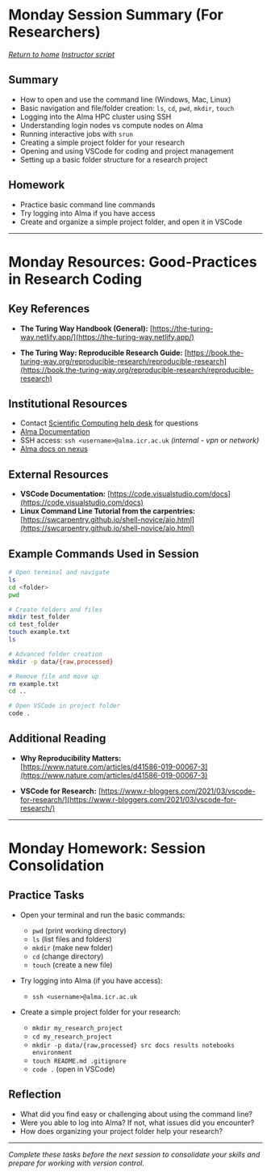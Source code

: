 # Monday Session Summary (For Researchers)
[*Return to home*](overview.md) [*Instructor script*](instructor/monday.md)

## Summary

- How to open and use the command line (Windows, Mac, Linux)
- Basic navigation and file/folder creation: `ls`, `cd`, `pwd`, `mkdir`, `touch`
- Logging into the Alma HPC cluster using SSH
- Understanding login nodes vs compute nodes on Alma
- Running interactive jobs with `srun`
- Creating a simple project folder for your research
- Opening and using VSCode for coding and project management
- Setting up a basic folder structure for a research project

## Homework

- Practice basic command line commands
- Try logging into Alma if you have access
- Create and organize a simple project folder, and open it in VSCode

---

# Monday Resources: Good-Practices in Research Coding

## Key References

- **The Turing Way Handbook (General):**
  [https://the-turing-way.netlify.app/](https://the-turing-way.netlify.app/)

- **The Turing Way: Reproducible Research Guide:**
  [https://book.the-turing-way.org/reproducible-research/reproducible-research](https://book.the-turing-way.org/reproducible-research/reproducible-research)
  
## Institutional Resources
  - Contact [Scientific Computing help desk](mailto:schelpdesk@icr.ac.uk) for questions
  - [Alma Documentation](https://almacookbook.github.io/)
  - SSH access: `ssh <username>@alma.icr.ac.uk` *(internal - vpn or network)*
  - [Alma docs on nexus](https://nexus.icr.ac.uk/strategic-initiatives/sc/hpc/Pages/New-Users-Guide.aspx)

## External Resources
- **VSCode Documentation:**
  [https://code.visualstudio.com/docs](https://code.visualstudio.com/docs)  
- **Linux Command Line Tutorial from the carpentries:**
  [https://swcarpentry.github.io/shell-novice/aio.html](https://swcarpentry.github.io/shell-novice/aio.html)
  
## Example Commands Used in Session

```bash
# Open terminal and navigate
ls
cd <folder>
pwd

# Create folders and files
mkdir test_folder
cd test_folder
touch example.txt
ls

# Advanced folder creation
mkdir -p data/{raw,processed}

# Remove file and move up
rm example.txt
cd ..

# Open VSCode in project folder
code .
```

## Additional Reading

- **Why Reproducibility Matters:**
  [https://www.nature.com/articles/d41586-019-00067-3](https://www.nature.com/articles/d41586-019-00067-3)

- **VSCode for Research:**
  [https://www.r-bloggers.com/2021/03/vscode-for-research/](https://www.r-bloggers.com/2021/03/vscode-for-research/)

---

# Monday Homework: Session Consolidation

## Practice Tasks

- Open your terminal and run the basic commands:
  - `pwd` (print working directory)
  - `ls` (list files and folders)
  - `mkdir` (make new folder)
  - `cd` (change directory)
  - `touch` (create a new file)

- Try logging into Alma (if you have access):
  - `ssh <username>@alma.icr.ac.uk`

- Create a simple project folder for your research:
  - `mkdir my_research_project`
  - `cd my_research_project`
  - `mkdir -p data/{raw,processed} src docs results notebooks environment`
  - `touch README.md .gitignore`
  - `code .` (open in VSCode)

## Reflection

- What did you find easy or challenging about using the command line?
- Were you able to log into Alma? If not, what issues did you encounter?
- How does organizing your project folder help your research?

---

*Complete these tasks before the next session to consolidate your skills and prepare for working with version control.*
